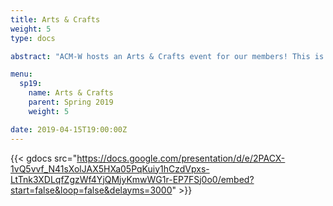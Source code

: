 ```yaml
---
title: Arts & Crafts
weight: 5
type: docs

abstract: "ACM-W hosts an Arts & Crafts event for our members! This is a great way to network with other members in a stress-free, non-academic envirnoment, and relax a bit before Finals Week."

menu:
  sp19:
    name: Arts & Crafts
    parent: Spring 2019
    weight: 5

date: 2019-04-15T19:00:00Z
---
```


{{< gdocs src="https://docs.google.com/presentation/d/e/2PACX-1vQ5vvf_N41sXolJAX5HXa05PqKuiy1hCzdVpxs-LtTnk3XDLqfZgzWf4YjQMjyKmwWG1r-EP7FSj0o0/embed?start=false&loop=false&delayms=3000" >}}